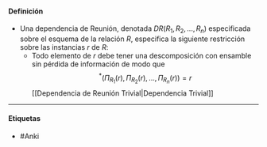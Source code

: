 #### Definición
- Una dependencia de Reunión, denotada $DR(R_1,R_2,...,R_n)$ especificada sobre el esquema de la relación $R$, especifica la siguiente restricción sobre las instancias $r$ de $R$:
	- Todo elemento de $r$ debe tener una descomposición con ensamble sin pérdida de información de modo que $$^*(\Pi_{R_1}(r),\Pi_{R_2}(r),...,\Pi_{R_n}(r))=r$$
[[Dependencia de Reunión Trivial|Dependencia Trivial]]
***
#### Etiquetas
- #Anki 